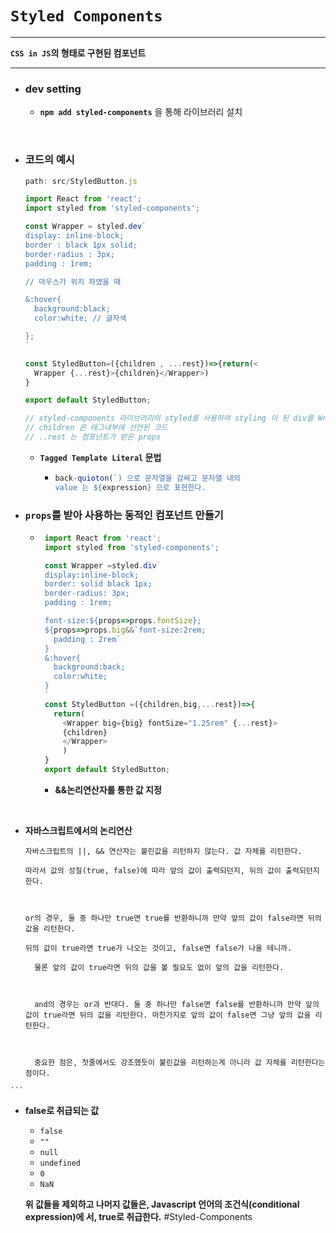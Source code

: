 # `Styled Components` #
---
**`CSS in JS`의 형태로 구현된 컴포넌트**

---

  - ### dev setting ###
    - **`npm add styled-components`** 을 통해 라이브러리 설치
<br>

  - ### 코드의 예시 ###
    ```JavaScript
    path: src/StyledButton.js

    import React from 'react';
    import styled from 'styled-components';

    const Wrapper = styled.dev`
    display: inline-block;
    border : black 1px solid;
    border-radius : 3px;
    padding : 1rem;

    // 마우스가 위치 하였을 때

    &:hover{
      background:black;
      color:white; // 글자색

    };
    `

    const StyledButton=({children , ...rest})=>{return(<
      Wrapper {...rest}>{children}</Wrapper>)
    }

    export default StyledButton;

    // styled-components 라이브러리의 styled를 사용하여 styling 이 된 div를 Wrapper 컴포넌트로 사용하게 선언
    // children 은 태그내부에 선언된 코드
    // ..rest 는 컴포넌트가 받은 props

    ```
    - **`Tagged Template Literal` 문법**
        - ```JavaScript
          back-quioton(`) 으로 문자열을 감싸고 문자열 내의
          value 는 ${expression} 으로 표현한다.

          ```


- ### `props`를 받아 사용하는 동적인 컴포넌트 만들기 ###
    -  ``` JavaScript
        import React from 'react';
        import styled from 'styled-components';

        const Wrapper =styled.div`
        display:inline-block;
        border: solid black 1px;
        border-radius: 3px;
        padding : 1rem;

        font-size:${props=>props.fontSize};
        ${props=>props.big&&`font-size:2rem;
          padding : 2rem`
        }
        &:hover{
          background:back;
          color:white;
        }
        `
        const StyledButton =({children,big,...rest})=>{
          return(
            <Wrapper big={big} fontSize="1.25rem" {...rest}>
            {children}
            </Wrapper>
            )
        }
        export default StyledButton;
        ```


        - **&&논리연산자롤 통한 값 지정**



<br>


  -  **자바스크립트에서의 논리연산**

      ```
      자바스크립트의 ||, && 연산자는 불린값을 리턴하지 않는다. 값 자체를 리턴한다.

      따라서 값의 성질(true, false)에 따라 앞의 값이 출력되던지, 뒤의 값이 출력되던지 한다.



      or의 경우, 둘 중 하나만 true면 true를 반환하니까 만약 앞의 값이 false라면 뒤의 값을 리턴한다.

      뒤의 값이 true라면 true가 나오는 것이고, false면 false가 나올 테니까.

        물론 앞의 값이 true라면 뒤의 값을 볼 필요도 없이 앞의 값을 리턴한다.



        and의 경우는 or과 반대다. 둘 중 하나만 false면 false를 반환하니까 만약 앞의 값이 true라면 뒤의 값을 리턴한다. 마찬가지로 앞의 값이 false면 그냥 앞의 값을 리턴한다.



        중요한 점은, 첫줄에서도 강조했듯이 불린값을 리턴하는게 아니라 값 자체를 리턴한다는 점이다.
    ```


  -  **false로 취급되는 값**


        - `false`
        - `""`
        - `null`
        - `undefined`
        - `0`
        - `NaN`

        **위 값들을 제외하고 나머지 값들은, Javascript 언어의 조건식(conditional expression)에  서, true로 취급한다.**
#Styled-Components
